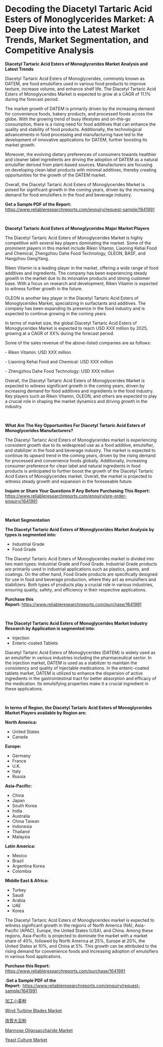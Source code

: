 <p><h1>Decoding the Diacetyl Tartaric Acid Esters of Monoglycerides Market: A Deep Dive into the Latest Market Trends, Market Segmentation, and Competitive Analysis</h1></p><p><strong>Diacetyl Tartaric Acid Esters of Monoglycerides Market Analysis and Latest Trends</strong></p>
<p><p>Diacetyl Tartaric Acid Esters of Monoglycerides, commonly known as DATEM, are food emulsifiers used in various food products to improve texture, increase volume, and enhance shelf life. The Diacetyl Tartaric Acid Esters of Monoglycerides Market is expected to grow at a CAGR of 11.1% during the forecast period.</p><p>The market growth of DATEM is primarily driven by the increasing demand for convenience foods, bakery products, and processed foods across the globe. With the growing trend of busy lifestyles and on-the-go consumption, there is a rising need for food additives that can enhance the quality and stability of food products. Additionally, the technological advancements in food processing and manufacturing have led to the development of innovative applications for DATEM, further boosting its market growth.</p><p>Moreover, the evolving dietary preferences of consumers towards healthier and cleaner label ingredients are driving the adoption of DATEM as a natural emulsifier derived from plant-based sources. Manufacturers are focusing on developing clean label products with minimal additives, thereby creating opportunities for the growth of the DATEM market.</p><p>Overall, the Diacetyl Tartaric Acid Esters of Monoglycerides Market is poised for significant growth in the coming years, driven by the increasing demand for food emulsifiers in the food and beverage industry.</p></p>
<p><strong>Get a Sample PDF of the Report:&nbsp;</strong> <a href="https://www.reliableresearchreports.com/enquiry/request-sample/1641991">https://www.reliableresearchreports.com/enquiry/request-sample/1641991</a></p>
<p>&nbsp;</p>
<p><strong>Diacetyl Tartaric Acid Esters of Monoglycerides Major Market Players</strong></p>
<p><p>The Diacetyl Tartaric Acid Esters of Monoglycerides Market is highly competitive with several key players dominating the market. Some of the prominent players in this market include Riken Vitamin, Liaoning Kehai Food and Chemical, Zhengzhou Dahe Food Technology, OLEON, BASF, and Hangzhou GengYang.</p><p>Riken Vitamin is a leading player in the market, offering a wide range of food additives and ingredients. The company has been experiencing steady growth in the market due to its innovative products and strong customer base. With a focus on research and development, Riken Vitamin is expected to witness further growth in the future.</p><p>OLEON is another key player in the Diacetyl Tartaric Acid Esters of Monoglycerides Market, specializing in surfactants and additives. The company has been expanding its presence in the food industry and is expected to continue growing in the coming years.</p><p>In terms of market size, the global Diacetyl Tartaric Acid Esters of Monoglycerides Market is expected to reach USD XXX million by 2025, growing at a CAGR of XX% during the forecast period.</p><p>Some of the sales revenue of the above-listed companies are as follows:</p><p>- Riken Vitamin: USD XXX million</p><p>- Liaoning Kehai Food and Chemical: USD XXX million</p><p>- Zhengzhou Dahe Food Technology: USD XXX million</p><p>Overall, the Diacetyl Tartaric Acid Esters of Monoglycerides Market is expected to witness significant growth in the coming years, driven by increasing demand for food additives and ingredients in the food industry. Key players such as Riken Vitamin, OLEON, and others are expected to play a crucial role in shaping the market dynamics and driving growth in the industry.</p></p>
<p>&nbsp;</p>
<p><strong>What Are The Key Opportunities For Diacetyl Tartaric Acid Esters of Monoglycerides Manufacturers?</strong></p>
<p><p>The Diacetyl Tartaric Acid Esters of Monoglycerides market is experiencing consistent growth due to its widespread use as a food additive, emulsifier, and stabilizer in the food and beverage industry. The market is expected to continue its upward trend in the coming years, driven by the rising demand for processed and convenience foods globally. Additionally, increasing consumer preference for clean label and natural ingredients in food products is anticipated to further boost the growth of the Diacetyl Tartaric Acid Esters of Monoglycerides market. Overall, the market is projected to witness steady growth and expansion in the foreseeable future.</p></p>
<p><strong>Inquire or Share Your Questions If Any Before Purchasing This Report:</strong> <a href="https://www.reliableresearchreports.com/enquiry/pre-order-enquiry/1641991">https://www.reliableresearchreports.com/enquiry/pre-order-enquiry/1641991</a></p>
<p>&nbsp;</p>
<p><strong>Market Segmentation</strong></p>
<p><strong>The Diacetyl Tartaric Acid Esters of Monoglycerides Market Analysis by types is segmented into:</strong></p>
<p><ul><li>Industrial Grade</li><li>Food Grade</li></ul></p>
<p><p>The Diacetyl Tartaric Acid Esters of Monoglycerides market is divided into two main types: Industrial Grade and Food Grade. Industrial Grade products are primarily used in industrial applications such as plastics, paints, and coatings. On the other hand, Food Grade products are specifically designed for use in food and beverage production, where they act as emulsifiers and stabilizers. Both types of products play a crucial role in various industries, ensuring quality, safety, and efficiency in their respective applications.</p></p>
<p><strong>Purchase this Report:&nbsp;</strong><a href="https://www.reliableresearchreports.com/purchase/1641991">https://www.reliableresearchreports.com/purchase/1641991</a></p>
<p>&nbsp;</p>
<p><strong>The Diacetyl Tartaric Acid Esters of Monoglycerides Market Industry Research by Application is segmented into:</strong></p>
<p><ul><li>Injection</li><li>Enteric-coated Tablets</li></ul></p>
<p><p>Diacetyl Tartaric Acid Esters of Monoglycerides (DATEM) is widely used as an emulsifier in various industries including the pharmaceutical sector. In the injection market, DATEM is used as a stabilizer to maintain the consistency and quality of injectable medications. In the enteric-coated tablets market, DATEM is utilized to enhance the dispersion of active ingredients in the gastrointestinal tract for better absorption and efficacy of the medication. Its emulsifying properties make it a crucial ingredient in these applications.</p></p>
<p>&nbsp;</p>
<p><strong>In terms of Region, the Diacetyl Tartaric Acid Esters of Monoglycerides Market Players available by Region are:</strong></p>
<p>
    <p> <strong> North America: </strong>
        <ul>
            <li>United States</li>
            <li>Canada</li>
        </ul>
        </p> 
    <p> <strong> Europe: </strong>
        <ul>
            <li>Germany</li>
            <li>France</li>
            <li>U.K.</li>
            <li>Italy</li>
            <li>Russia</li>
        </ul>
        </p> 
    <p> <strong> Asia-Pacific: </strong>
        <ul>
            <li>China</li>
            <li>Japan</li>
            <li>South Korea</li>
            <li>India</li>
            <li>Australia</li>
            <li>China Taiwan</li>
            <li>Indonesia</li>
            <li>Thailand</li>
            <li>Malaysia</li>
        </ul>
        </p> 
    <p> <strong> Latin America: </strong>
        <ul>
            <li>Mexico</li>
            <li>Brazil</li>
            <li>Argentina Korea</li>
            <li>Colombia</li>
        </ul>
        </p> 
    <p> <strong> Middle East & Africa: </strong>
        <ul>
            <li>Turkey</li>
            <li>Saudi</li>
            <li>Arabia</li>
            <li>UAE</li>
            <li>Korea</li>
        </ul>
    </p>
    </p>
<p><p>The Diacetyl Tartaric Acid Esters of Monoglycerides market is expected to witness significant growth in the regions of North America (NA), Asia-Pacific (APAC), Europe, the United States (USA), and China. Among these regions, Asia-Pacific is projected to dominate the market with a market share of 40%, followed by North America at 25%, Europe at 20%, the United States at 10%, and China at 5%. This growth can be attributed to the rising demand for convenience foods and increasing adoption of emulsifiers in various food applications.</p></p>
<p><strong>Purchase this Report: </strong><a href="https://www.reliableresearchreports.com/purchase/1641991">https://www.reliableresearchreports.com/purchase/1641991</a></p>
<p>&nbsp;<strong>Get a Sample PDF of the Report:&nbsp;&nbsp;</strong><a href="https://www.reliableresearchreports.com/enquiry/request-sample/1641991">https://www.reliableresearchreports.com/enquiry/request-sample/1641991</a></p>
<p><strong></strong></p>
<p><p><a href="https://github.com/ycmtqqhvk3273/Market-Research-Report-List-1/blob/main/94568156185.md">加工小麦粉</a></p><p><a href="https://issuu.com/reportprime-2/docs/wind-turbine-blades-market-size-2030.pptx">Wind Turbine Blades Market</a></p><p><a href="https://github.com/mathieurico66/Market-Research-Report-List-1/blob/main/96160636186.md">改質大豆粉</a></p><p><a href="https://github.com/irfadac/Market-Research-Report-List-2/blob/main/mannose-oligosaccharide-market.md">Mannose Oligosaccharide Market</a></p><p><a href="https://github.com/ashepherd82/Market-Research-Report-List-3/blob/main/yeast-culture-market.md">Yeast Culture Market</a></p></p>